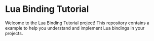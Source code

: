 # Lua Binding Tutorial

Welcome to the Lua Binding Tutorial project! This repository contains a example to help you understand and implement Lua bindings in your projects.
